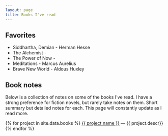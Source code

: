 ```yaml
---
layout: page
title: Books I've read
---
```


<!-- {% for bookPost in site.posts.booksread %}
  * {{ bookPost.date | date_to_string }} &raquo; [ {{ bookPost.title }} ]({{ bookPost.url }})
{% endfor %} -->

## Favorites

- Siddhartha, Demian - Herman Hesse
- The Alchemist - 
- The Power of Now - 
- Meditations - Marcus Aurelius
- Brave New World - Aldous Huxley

## Book notes

Below is a collection of notes on some of the books I've read. I have a strong preference for fiction novels, but rarely take notes on them. Short summary but detailed notes for each. This page will constantly update as I read more.

{% for project in site.data.books %}
   <a href="{{ project.url }}">{{ project.name }}</a> — {{ project.descr}}
{% endfor %}
